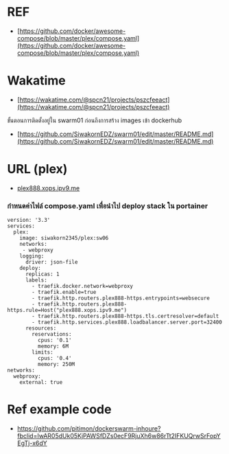# REF
- [https://github.com/docker/awesome-compose/blob/master/plex/compose.yaml](https://github.com/docker/awesome-compose/blob/master/plex/compose.yaml)

# Wakatime 

- [https://wakatime.com/@spcn21/projects/pszcfeeact](https://wakatime.com/@spcn21/projects/pszcfeeact)

ขั้นตอนการติดตั้งอยู่ใน swarm01 ก่อนถึงการสร้าง images เข้า dockerhub

- [https://github.com/SiwakornEDZ/swarm01/edit/master/README.md](https://github.com/SiwakornEDZ/swarm01/edit/master/README.md)

# URL (plex)

- [plex888.xops.ipv9.me](plex888.xops.ipv9.me)


### กำหนดค่าไฟล์ compose.yaml เพื่อนำไป deploy stack ใน portainer

```
version: '3.3'
services:
  plex:
    image: siwakorn2345/plex:sw06
    networks:
     - webproxy
    logging:
      driver: json-file
    deploy:
      replicas: 1
      labels:
        - traefik.docker.network=webproxy
        - traefik.enable=true
        - traefik.http.routers.plex888-https.entrypoints=websecure
        - traefik.http.routers.plex888-https.rule=Host("plex888.xops.ipv9.me")
        - traefik.http.routers.plex888-https.tls.certresolver=default
        - traefik.http.services.plex888.loadbalancer.server.port=32400
      resources:
        reservations:
          cpus: '0.1'
          memory: 6M
        limits:
          cpus: '0.4'
          memory: 250M
networks:
  webproxy:
    external: true
```
    

# Ref example code 

- https://github.com/pitimon/dockerswarm-inhoure?fbclid=IwAR05dUk05KjPAWSfDZs0ecF9RjuXh6w86rTt2IFKUQrwSrFopYEgTj-x6dY
